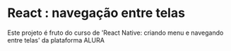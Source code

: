 # React : navegação entre telas

Este projeto é fruto do curso de 'React Native: criando menu e navegando entre telas' da plataforma ALURA